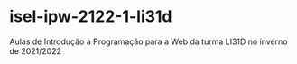 # isel-ipw-2122-1-li31d
Aulas de Introdução à Programação para a Web da turma LI31D no inverno de 2021/2022
